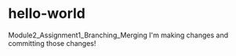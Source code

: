 # hello-world
Module2_Assignment1_Branching_Merging
I'm making changes and committing those changes!
